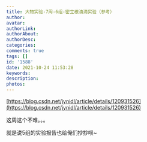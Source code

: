 ```yaml
---
title: 大物实验-7周-6组-密立根油滴实验（参考）
author: 
avatar: 
authorLink: 
authorAbout: 
authorDesc: 
categories: 
comments: true
tags: []
id: '1588'
date: 2021-10-24 11:53:28
keywords:
description:
photos:
---
```


[](https://blog.csdn.net/jynidl/article/details/120931526)[https://blog.csdn.net/jynidl/article/details/120931526](https://blog.csdn.net/jynidl/article/details/120931526)

这周这个不难。。。

就是说5组的实验报告也给俺们抄抄呗~